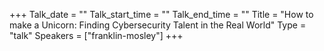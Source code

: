 +++
Talk_date = ""
Talk_start_time = ""
Talk_end_time = ""
Title = "How to make a Unicorn: Finding Cybersecurity Talent in the Real World"
Type = "talk"
Speakers = ["franklin-mosley"]
+++


